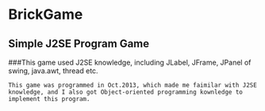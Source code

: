 BrickGame
==============
Simple J2SE Program Game
-------------------
###This game used J2SE knowledge, including JLabel, JFrame, JPanel of swing, java.awt, thread etc.

	This game was programmed in Oct.2013, which made me faimilar with J2SE knowledge, and I also got Object-oriented programming kownledge to implement this program.


